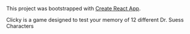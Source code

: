 This project was bootstrapped with [Create React App](https://github.com/facebookincubator/create-react-app).

Clicky is a game designed to test your memory of 12 different Dr. Suess Characters
